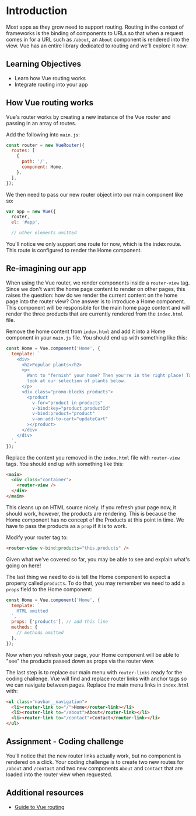 # Introduction

Most apps as they grow need to support routing. Routing in the context of frameworks is the binding of components to URLs so that when a request comes in for a URL such as `/about`, an `About` component is rendered into the view. Vue has an entire library dedicated to routing and we'll explore it now.

## Learning Objectives

- Learn how Vue routing works
- Integrate routing into your app

## How Vue routing works

Vue's router works by creating a new instance of the Vue router and passing in an array of routes.

Add the following into `main.js`:

```javascript
const router = new VueRouter({
  routes: [
    {
      path: '/',
      component: Home,
    },
  ],
});
```

We then need to pass our new router object into our main component like so:

```javascript
var app = new Vue({
  router,
  el: '#app',

  // other elements omitted
```

You'll notice we only support one route for now, which is the index route. This route is configured to render the Home component.

## Re-imagining our app

When using the Vue router, we render components inside a `router-view` tag. Since we don't want the home page content to render on other pages, this raises the question: how do we render the current content on the home page into the router view? One answer is to introduce a Home component. This component will be responsible for the main home page content and will render the three products that are currently rendered from the `index.html` file.

Remove the home content from `index.html` and add it into a Home component in your `main.js` file. You should end up with something like this:

```javascript
const Home = Vue.component('Home', {
  template: `
    <div>
      <h2>Popular plants</h2>
      <p>
        Want to "fernish" your home? Then you're in the right place! Take a
        look at our selection of plants below.
      </p>
      <div class="promo-blocks products">
        <product
          v-for="product in products"
          v-bind:key="product.productId"
          v-bind:product="product"
          v-on:add-to-cart="updateCart"
        ></product>
      </div>
    </div>
  `,
});
```

Replace the content you removed in the `index.html` file with `router-view` tags. You should end up with something like this:

```html
<main>
  <div class="container">
    <router-view />
  </div>
</main>
```

This cleans up on HTML source nicely. If you refresh your page now, it should work, however, the products are rendering. This is because the Home component has no concept of the Products at this point in time. We have to pass the products as a `prop` if it is to work.

Modify your router tag to:

```html
<router-view v-bind:products="this.products" />
```

Given what we've covered so far, you may be able to see and explain what's going on here!

The last thing we need to do is tell the Home component to expect a property called `products`. To do that, you may remember we need to add a `props` field to the Home component:

```javascript
const Home = Vue.component('Home', {
  template: `
    HTML omitted
  `,
  props: ['products'], // add this line
  methods: {
    // methods omitted
  },
});
```

Now when you refresh your page, your Home component will be able to "see" the products passed down as props via the router view.

The last step is to replace our main menu with `router-links` ready for the coding challenge. Vue will find and replace router links with anchor tags so we can navigate between pages. Replace the main menu links in `index.html` with:

```html
<ul class="navbar__navigation">
  <li><router-link to="/">Home</router-link></li>
  <li><router-link to="/about">About</router-link></li>
  <li><router-link to="/contact">Contact</router-link></li>
</ul>
```

## Assignment - Coding challenge

You'll notice that the new router links actually work, but no component is rendered on a click. Your coding challenge is to create two new routes for `/about` and `/contact` and two new components `About` and `Contact` that are loaded into the router view when requested.

## Additional resources

- [Guide to Vue routing](https://router.vuejs.org/guide/#javascript)
